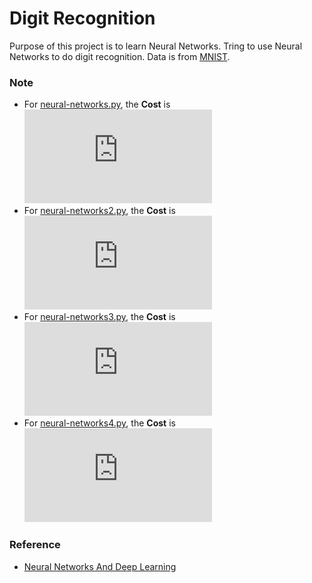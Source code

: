 # Digit Recognition

Purpose of this project is to learn Neural Networks. Tring to use Neural Networks to do digit recognition. Data is from [MNIST](http://yann.lecun.com/exdb/mnist/). 

### Note
 - For [neural-networks.py](https://github.com/linghuazaii/digit-recognition/blob/master/neural-networks.py), the **Cost** is ![](http://latex.codecogs.com/gif.latex?Cost%3D%5Cfrac%20%7B%28y%20-%20a%29%5E2%7D%7B2%7D)
 - For [neural-networks2.py](https://github.com/linghuazaii/digit-recognition/blob/master/neural-networks2.py), the **Cost** is ![](http://latex.codecogs.com/gif.latex?Cost%20%3D%20-%20%5Cfrac%20%7B1%7D%7Bn%7D%5Csum_1%5En%28y_%7Bi%7Dlog%28sigmoid%28z_%7Bi%7D%29%29&plus;%281-y_%7Bi%7D%29log%281-sigmoid%28z_%7Bi%7D%29%29%29)
 - For [neural-networks3.py](https://github.com/linghuazaii/digit-recognition/blob/master/neural-networks3.py), the **Cost** is ![](http://latex.codecogs.com/gif.latex?Cost%20%3D%20-%20%5Cfrac%20%7B1%7D%7Bn%7D%5Csum_1%5En%28y_%7Bi%7Dlog%28sigmoid%28z_%7Bi%7D%29%29&plus;%281-y_%7Bi%7D%29log%281-sigmoid%28z_%7Bi%7D%29%29%29%20&plus;%20%5Cfrac%7B%5Clambda%7D%7B2n%7D%5Csum_1%5EKw_%7Bk%7D%5E2)
 - For [neural-networks4.py](https://github.com/linghuazaii/digit-recognition/blob/master/neural-networks4.py), the **Cost** is ![](http://latex.codecogs.com/gif.latex?Cost%20%3D%20-%20%5Cfrac%20%7B1%7D%7Bn%7D%5Csum_1%5En%28y_%7Bi%7Dlog%28sigmoid%28z_%7Bi%7D%29%29&plus;%281-y_%7Bi%7D%29log%281-sigmoid%28z_%7Bi%7D%29%29%29%20&plus;%20%5Cfrac%7B%5Clambda%7D%7Bn%7D%5Csum_1%5EK%5Cleft%20%7C%20w_%7Bk%7D%5Cright%20%7C)

### Reference
 - [Neural Networks And Deep Learning](http://neuralnetworksanddeeplearning.com)
